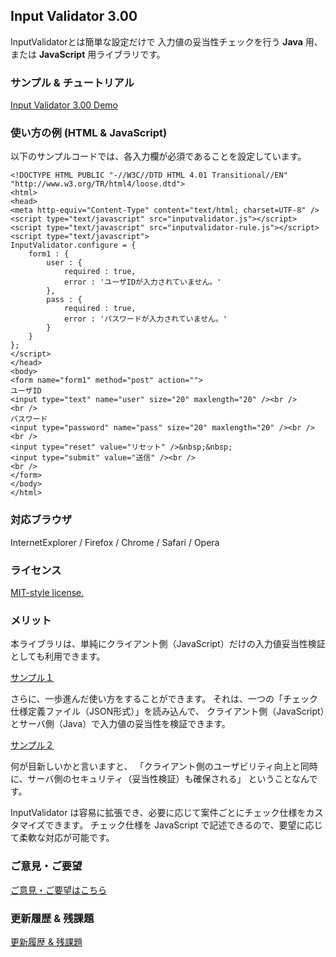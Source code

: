 ## Input Validator 3.00

InputValidatorとは簡単な設定だけで
入力値の妥当性チェックを行う __Java__ 用、または __JavaScript__ 用ライブラリです。

### サンプル & チュートリアル

 [Input Validator 3.00 Demo][1]

### 使い方の例 (HTML & JavaScript)

以下のサンプルコードでは、各入力欄が必須であることを設定しています。

	<!DOCTYPE HTML PUBLIC "-//W3C//DTD HTML 4.01 Transitional//EN" "http://www.w3.org/TR/html4/loose.dtd">
	<html>
	<head>
	<meta http-equiv="Content-Type" content="text/html; charset=UTF-8" />
	<script type="text/javascript" src="inputvalidator.js"></script>
	<script type="text/javascript" src="inputvalidator-rule.js"></script>
	<script type="text/javascript">
	InputValidator.configure = {
		form1 : {
			user : {
				required : true,
				error : 'ユーザIDが入力されていません。'
			},
			pass : {
				required : true,
				error : 'パスワードが入力されていません。'
			}
		}
	};
	</script>
	</head>
	<body>
	<form name="form1" method="post" action="">
	ユーザID
	<input type="text" name="user" size="20" maxlength="20" /><br />
	<br />
	パスワード
	<input type="password" name="pass" size="20" maxlength="20" /><br />
	<br />
	<input type="reset" value="リセット" />&nbsp;&nbsp;
	<input type="submit" value="送信" /><br />
	<br />
	</form>
	</body>
	</html>

### 対応ブラウザ

 InternetExplorer / Firefox / Chrome / Safari / Opera

### ライセンス

 [MIT-style license.][2]

### メリット

本ライブラリは、単純にクライアント側（JavaScript）だけの入力値妥当性検証としても利用できます。

 [サンプル１][5]

さらに、一歩進んだ使い方をすることができます。
それは、一つの「チェック仕様定義ファイル（JSON形式）」を読み込んで、
クライアント側（JavaScript）とサーバ側（Java）で入力値の妥当性を検証できます。

 [サンプル２][6]

何が目新しいかと言いますと、
「クライアント側のユーザビリティ向上と同時に、サーバ側のセキュリティ（妥当性検証）も確保される」
ということなんです。

InputValidator は容易に拡張でき、必要に応じて案件ごとにチェック仕様をカスタマイズできます。
チェック仕様を JavaScript で記述できるので、要望に応じて柔軟な対応が可能です。

### ご意見・ご要望

 [ご意見・ご要望はこちら][4]

### 更新履歴 & 残課題

 [更新履歴 & 残課題][3]

###

 [1]: http://inputvalidator.appspot.com/
 [2]: http://inputvalidator.appspot.com/license.txt
 [3]: http://inputvalidator.appspot.com/changes.txt
 [4]: https://github.com/dyamanak/InputValidator/issues
 [5]: http://inputvalidator.appspot.com/sample.html
 [6]: http://inputvalidator.appspot.com/Sample.do
